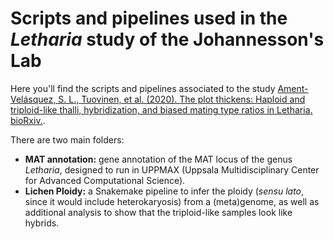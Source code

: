 # Scripts and pipelines used in the *Letharia* study of the Johannesson's Lab

Here you'll find the scripts and pipelines associated to the study [Ament-Velásquez, S. L., Tuovinen, et al. (2020). The plot thickens: Haploid and triploid-like thalli, hybridization, and biased mating type ratios in Letharia. bioRxiv.](https://www.biorxiv.org/content/10.1101/2020.12.18.423428v1). 

There are two main folders:

- **MAT annotation:** gene annotation of the MAT locus of the genus *Letharia*, designed to run in UPPMAX (Uppsala Multidisciplinary Center for Advanced Computational Science).
- **Lichen Ploidy:** a Snakemake pipeline to infer the ploidy (*sensu lato*, since it would include heterokaryosis) from a (meta)genome, as well as additional analysis to show that the triploid-like samples look like hybrids.